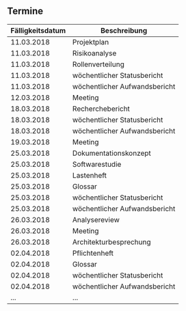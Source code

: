 ## Termine
 
| Fälligkeitsdatum | Beschreibung                  | 
|------------------|-------------------------------| 
| 11.03.2018       | Projektplan                   | 
| 11.03.2018       | Risikoanalyse                 | 
| 11.03.2018       | Rollenverteilung              | 
| 11.03.2018       | wöchentlicher Statusbericht   | 
| 11.03.2018       | wöchentlicher Aufwandsbericht | 
| 12.03.2018       | Meeting                       | 
| 18.03.2018       | Recherchebericht              | 
| 18.03.2018       | wöchentlicher Statusbericht   | 
| 18.03.2018       | wöchentlicher Aufwandsbericht | 
| 19.03.2018       | Meeting                       | 
| 25.03.2018       | Dokumentationskonzept         | 
| 25.03.2018       | Softwarestudie                | 
| 25.03.2018       | Lastenheft                    | 
| 25.03.2018       | Glossar                       | 
| 25.03.2018       | wöchentlicher Statusbericht   | 
| 25.03.2018       | wöchentlicher Aufwandsbericht | 
| 26.03.2018       | Analysereview                 | 
| 26.03.2018       | Meeting                       | 
| 26.03.2018       | Architekturbesprechung        | 
| 02.04.2018       | Pflichtenheft                 | 
| 02.04.2018       | Glossar                       | 
| 02.04.2018       | wöchentlicher Statusbericht   | 
| 02.04.2018       | wöchentlicher Aufwandsbericht | 
| ...              | ...                           | 
